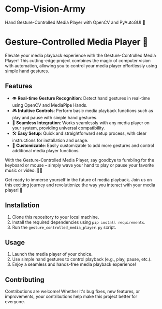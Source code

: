 # Comp-Vision-Army
Hand Gesture-Controlled Media Player with OpenCV and PyAutoGUI 🎵

<h1>Gesture-Controlled Media Player 🚀</h1>

<p>Elevate your media playback experience with the Gesture-Controlled Media Player! This cutting-edge project combines the magic of computer vision with automation, allowing you to control your media player effortlessly using simple hand gestures.</p>


<h2>Features</h2>

<ul>
  <li>👁️ <strong>Real-time Gesture Recognition</strong>: Detect hand gestures in real-time using OpenCV and MediaPipe Hands.</li>
  <li>🎮 <strong>Intuitive Controls</strong>: Perform basic media playback functions such as play and pause with simple hand gestures.</li>
  <li>🔌 <strong>Seamless Integration</strong>: Works seamlessly with any media player on your system, providing universal compatibility.</li>
  <li>🛠️ <strong>Easy Setup</strong>: Quick and straightforward setup process, with clear instructions for installation and usage.</li>
  <li>🎨 <strong>Customizable</strong>: Easily customizable to add more gestures and control additional media player functions.</li>
</ul>

<p>With the Gesture-Controlled Media Player, say goodbye to fumbling for the keyboard or mouse – simply wave your hand to play or pause your favorite music or video. 🎥🎶</p>

<p>Get ready to immerse yourself in the future of media playback. Join us on this exciting journey and revolutionize the way you interact with your media player! 🎉</p>

<h2>Installation</h2>

<ol>
  <li>Clone this repository to your local machine.</li>
  <li>Install the required dependencies using <code>pip install requirements</code>.</li>
  <li>Run the <code>gesture_controlled_media_player.py</code> script.</li>
</ol>

<h2>Usage</h2>

<ol>
  <li>Launch the media player of your choice.</li>
  <li>Use simple hand gestures to control playback (e.g., play, pause, etc.).</li>
  <li>Enjoy a seamless and hands-free media playback experience!</li>
</ol>

<h2>Contributing</h2>

<p>Contributions are welcome! Whether it's bug fixes, new features, or improvements, your contributions help make this project better for everyone.</p>

